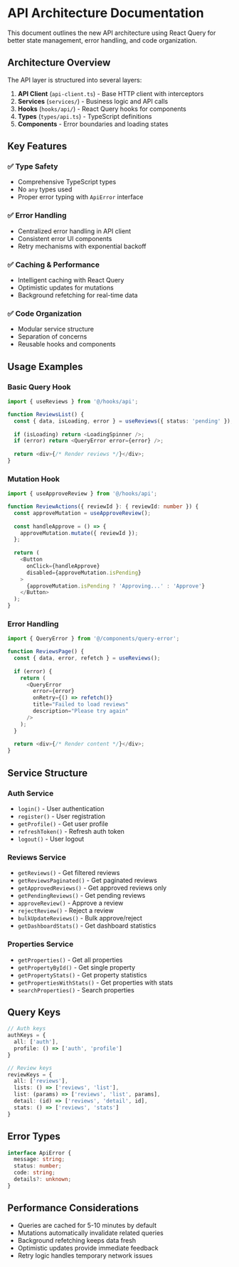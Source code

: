 # API Architecture Documentation

This document outlines the new API architecture using React Query for better state management, error handling, and code organization.

## Architecture Overview

The API layer is structured into several layers:

1. **API Client** (`api-client.ts`) - Base HTTP client with interceptors
2. **Services** (`services/`) - Business logic and API calls
3. **Hooks** (`hooks/api/`) - React Query hooks for components
4. **Types** (`types/api.ts`) - TypeScript definitions
5. **Components** - Error boundaries and loading states

## Key Features

### ✅ Type Safety
- Comprehensive TypeScript types
- No `any` types used
- Proper error typing with `ApiError` interface

### ✅ Error Handling
- Centralized error handling in API client
- Consistent error UI components
- Retry mechanisms with exponential backoff

### ✅ Caching & Performance
- Intelligent caching with React Query
- Optimistic updates for mutations
- Background refetching for real-time data

### ✅ Code Organization
- Modular service structure
- Separation of concerns
- Reusable hooks and components

## Usage Examples

### Basic Query Hook
```typescript
import { useReviews } from '@/hooks/api';

function ReviewsList() {
  const { data, isLoading, error } = useReviews({ status: 'pending' });
  
  if (isLoading) return <LoadingSpinner />;
  if (error) return <QueryError error={error} />;
  
  return <div>{/* Render reviews */}</div>;
}
```

### Mutation Hook
```typescript
import { useApproveReview } from '@/hooks/api';

function ReviewActions({ reviewId }: { reviewId: number }) {
  const approveMutation = useApproveReview();
  
  const handleApprove = () => {
    approveMutation.mutate({ reviewId });
  };
  
  return (
    <Button 
      onClick={handleApprove}
      disabled={approveMutation.isPending}
    >
      {approveMutation.isPending ? 'Approving...' : 'Approve'}
    </Button>
  );
}
```

### Error Handling
```typescript
import { QueryError } from '@/components/query-error';

function ReviewsPage() {
  const { data, error, refetch } = useReviews();
  
  if (error) {
    return (
      <QueryError
        error={error}
        onRetry={() => refetch()}
        title="Failed to load reviews"
        description="Please try again"
      />
    );
  }
  
  return <div>{/* Render content */}</div>;
}
```

## Service Structure

### Auth Service
- `login()` - User authentication
- `register()` - User registration
- `getProfile()` - Get user profile
- `refreshToken()` - Refresh auth token
- `logout()` - User logout

### Reviews Service
- `getReviews()` - Get filtered reviews
- `getReviewsPaginated()` - Get paginated reviews
- `getApprovedReviews()` - Get approved reviews only
- `getPendingReviews()` - Get pending reviews
- `approveReview()` - Approve a review
- `rejectReview()` - Reject a review
- `bulkUpdateReviews()` - Bulk approve/reject
- `getDashboardStats()` - Get dashboard statistics

### Properties Service
- `getProperties()` - Get all properties
- `getPropertyById()` - Get single property
- `getPropertyStats()` - Get property statistics
- `getPropertiesWithStats()` - Get properties with stats
- `searchProperties()` - Search properties

## Query Keys


```typescript
// Auth keys
authKeys = {
  all: ['auth'],
  profile: () => ['auth', 'profile']
}

// Review keys
reviewKeys = {
  all: ['reviews'],
  lists: () => ['reviews', 'list'],
  list: (params) => ['reviews', 'list', params],
  detail: (id) => ['reviews', 'detail', id],
  stats: () => ['reviews', 'stats']
}
```

## Error Types

```typescript
interface ApiError {
  message: string;
  status: number;
  code: string;
  details?: unknown;
}
```


## Performance Considerations

- Queries are cached for 5-10 minutes by default
- Mutations automatically invalidate related queries
- Background refetching keeps data fresh
- Optimistic updates provide immediate feedback
- Retry logic handles temporary network issues
